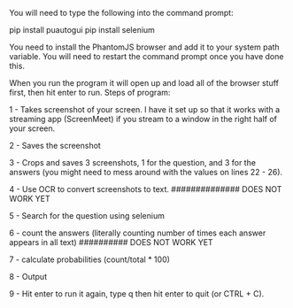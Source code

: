 You will need to type the following into the command prompt:

pip install puautogui
pip install selenium

You need to install the PhantomJS browser and add it to your system path variable. You will need to restart the command
prompt once you have done this.

When you run the program it will open up and load all of the browser stuff first, then hit enter to run.
Steps of program:

1 - Takes screenshot of your screen. I have it set up so that it works with a streaming app (ScreenMeet) if you stream
to a window in the right half of your screen.

2 - Saves the screenshot

3 - Crops and saves 3 screenshots, 1 for the question, and 3 for the answers (you might need to mess around with the values
on lines 22 - 26).

4 - Use OCR to convert screenshots to text. ############## DOES NOT WORK YET

5 - Search for the question using selenium

6 - count the answers (literally counting number of times each answer appears in all text) ########## DOES NOT WORK YET

7 - calculate probabilities (count/total * 100)

8 - Output

9 - Hit enter to run it again, type q then hit enter to quit (or CTRL + C).